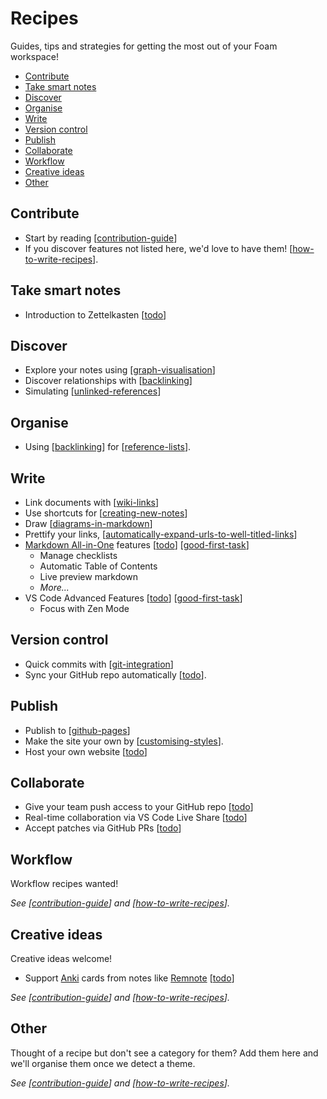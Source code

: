 <!-- omit in toc -->
# Recipes

Guides, tips and strategies for getting the most out of your Foam workspace!

- [Contribute](#contribute)
- [Take smart notes](#take-smart-notes)
- [Discover](#discover)
- [Organise](#organise)
- [Write](#write)
- [Version control](#version-control)
- [Publish](#publish)
- [Collaborate](#collaborate)
- [Workflow](#workflow)
- [Creative ideas](#creative-ideas)
- [Other](#other)
  
## Contribute

- Start by reading [[contribution-guide]]
- If you discover features not listed here, we'd love to have them! [[how-to-write-recipes]].

## Take smart notes

- Introduction to Zettelkasten [[todo]]
  
## Discover
- Explore your notes using [[graph-visualisation]]
- Discover relationships with [[backlinking]]
- Simulating [[unlinked-references]]

## Organise
- Using [[backlinking]] for [[reference-lists]].
  
## Write
- Link documents with [[wiki-links]]
- Use shortcuts for [[creating-new-notes]]
- Draw [[diagrams-in-markdown]]
- Prettify your links, [[automatically-expand-urls-to-well-titled-links]]
- [Markdown All-in-One](https://marketplace.visualstudio.com/items?itemName=yzhang.markdown-all-in-one) features [[todo]] [[good-first-task]]
  - Manage checklists 
  - Automatic Table of Contents
  - Live preview markdown
  - _More..._
- VS Code Advanced Features [[todo]] [[good-first-task]]
  - Focus with Zen Mode

## Version control

- Quick commits with [[git-integration]]
- Sync your GitHub repo automatically [[todo]].

## Publish

- Publish to [[github-pages]]
- Make the site your own by [[customising-styles]].
- Host your own website [[todo]]

## Collaborate

- Give your team push access to your GitHub repo [[todo]]
- Real-time collaboration via VS Code Live Share [[todo]]
- Accept patches via GitHub PRs [[todo]]
 
## Workflow

Workflow recipes wanted!

_See [[contribution-guide]] and [[how-to-write-recipes]]._

## Creative ideas

Creative ideas welcome! 

- Support [Anki](https://apps.ankiweb.net/) cards from notes like [Remnote](https://www.remnote.io/) [[todo]]

_See [[contribution-guide]] and [[how-to-write-recipes]]._

## Other

Thought of a recipe but don't see a category for them? Add them here and we'll organise them once we detect a theme. 

_See [[contribution-guide]] and [[how-to-write-recipes]]._

[//begin]: # "Autogenerated link references for markdown compatibility"
[contribution-guide]: contribution-guide "Contribution Guide"
[how-to-write-recipes]: how-to-write-recipes "How to Write Recipes"
[todo]: todo "Todo"
[graph-visualisation]: graph-visualisation "Graph visualisation"
[backlinking]: backlinking "Backlinking"
[unlinked-references]: unlinked-references "Unlinked references (stub)"
[reference-lists]: reference-lists "Reference Lists"
[wiki-links]: wiki-links "Wiki Links"
[creating-new-notes]: creating-new-notes "Creating New Notes"
[diagrams-in-markdown]: diagrams-in-markdown "Diagrams in Markdown"
[good-first-task]: good-first-task "Good First Task"
[automatically-expand-urls-to-well-titled-links]: automatically-expand-urls-to-well-titled-links "Automatically Expand URLs to Well-Titled Links"
[git-integration]: git-integration "Git integration"
[github-pages]: github-pages "Github Pages"
[customising-styles]: customising-styles "Customising Styles"
[//end]: # "Autogenerated link references"
